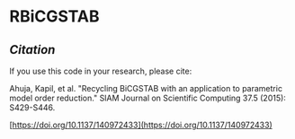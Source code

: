 # RBiCGSTAB

## *Citation*
If you use this code in your research, please cite:

Ahuja, Kapil, et al. "Recycling BiCGSTAB with an application to parametric model order reduction." SIAM Journal on Scientific Computing 37.5 (2015): S429-S446.

[https://doi.org/10.1137/140972433](https://doi.org/10.1137/140972433)
